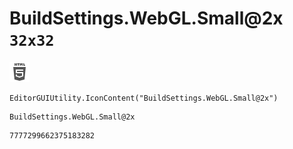 # BuildSettings.WebGL.Small@2x `32x32`
<img src="/img/BuildSettings.WebGL.Small@2x.png" width=32 height=32>

``` CSharp
EditorGUIUtility.IconContent("BuildSettings.WebGL.Small@2x")
```
```
BuildSettings.WebGL.Small@2x
```
```
7777299662375183282
```
